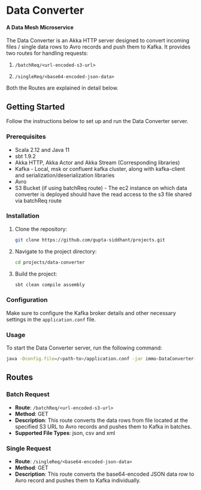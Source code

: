 # Data Converter
#### A Data Mesh Microservice

The Data Converter is an Akka HTTP server designed to convert incoming files / single data rows to Avro records and push them to Kafka. It provides two routes for handling requests:

1. `/batchReq/<url-encoded-s3-url>`

2. `/singleReq/<base64-encoded-json-data>`

Both the Routes are explained in detail below.

## Getting Started

Follow the instructions below to set up and run the Data Converter server.

### Prerequisites

- Scala 2.12 and Java 11
- sbt 1.9.2
- Akka HTTP, Akka Actor and Akka Stream (Corresponding libraries)
- Kafka - Local, msk or confluent kafka cluster, along with kafka-client and serialization/deserialization libraries
- Avro
- S3 Bucket (if using batchReq route) - The ec2 instance on which data converter is deployed should have the read access to the s3 file shared via batchReq route

### Installation

1. Clone the repository:
   ```bash
   git clone https://github.com/gupta-siddhant/projects.git
   ```

2. Navigate to the project directory:
   ```bash
   cd projects/data-converter
   ```

3. Build the project:
   ```bash
   sbt clean compile assembly
   ```

### Configuration

Make sure to configure the Kafka broker details and other necessary settings in the `application.conf` file.

### Usage

To start the Data Converter server, run the following command:
```bash
java -Dconfig.file=/<path-to>/application.conf -jar immo-DataConverter-1.0.0.jar
```

## Routes

### Batch Request
- **Route**: `/batchReq/<url-encoded-s3-url>`
- **Method**: GET
- **Description**: This route converts the data rows from file located at the specified S3 URL to Avro records and pushes them to Kafka in batches.
- **Supported File Types**: json, csv and xml

### Single Request
- **Route**: `/singleReq/<base64-encoded-json-data>`
- **Method**: GET
- **Description**: This route converts the base64-encoded JSON data row to Avro record and pushes them to Kafka individually.
